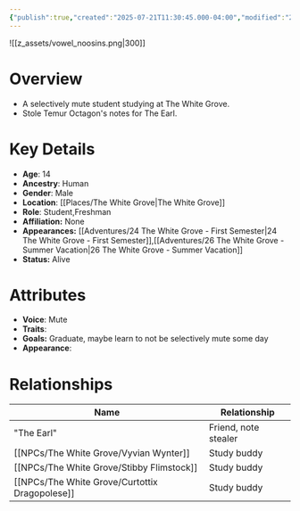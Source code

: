 ```yaml
---
{"publish":true,"created":"2025-07-21T11:30:45.000-04:00","modified":"2025-10-22T09:17:00.081-04:00","published":"2025-10-22T09:17:00.081-04:00","cssclasses":"","Age":"14","Ancestry":"Human","Gender":"Male","Location":["[[The White Grove]]"],"Role":["Student","Freshman"],"Affiliation":["None"],"Appearances":["[[24 The White Grove - First Semester]]","[[26 The White Grove - Summer Vacation]]"],"Status":"Alive","Authors":["Jordan"]}
---
```


![[z_assets/vowel_noosins.png|300]]

# Overview
- A selectively mute student studying at The White Grove.
- Stole Temur Octagon's notes for The Earl.

# Key Details
- **Age**: 14
- **Ancestry**: Human
- **Gender**: Male
- **Location**: [[Places/The White Grove\|The White Grove]]
- **Role**: Student,Freshman
- **Affiliation:** None
- **Appearances:** [[Adventures/24 The White Grove - First Semester\|24 The White Grove - First Semester]],[[Adventures/26 The White Grove - Summer Vacation\|26 The White Grove - Summer Vacation]]
- **Status:** Alive

# Attributes
- **Voice**: Mute
- **Traits**: 
- **Goals:** Graduate, maybe learn to not be selectively mute some day
- **Appearance**: 

# Relationships

| Name                      | Relationship         |
| ------------------------- | -------------------- |
| "The Earl"                | Friend, note stealer |
| [[NPCs/The White Grove/Vyvian Wynter]]         | Study buddy          |
| [[NPCs/The White Grove/Stibby Flimstock]]      | Study buddy          |
| [[NPCs/The White Grove/Curtottix Dragopolese]] | Study buddy          |

